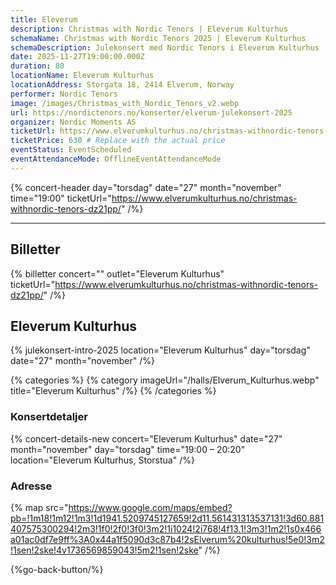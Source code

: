 ```yaml
---
title: Eleverum
description: Christmas with Nordic Tenors | Eleverum Kulturhus
schemaName: Christmas with Nordic Tenors 2025 | Eleverum Kulturhus
schemaDescription: Julekonsert med Nordic Tenors i Eleverum Kulturhus
date: 2025-11-27T19:00:00.000Z
duration: 80
locationName: Eleverum Kulturhus
locationAddress: Storgata 18, 2414 Elverum, Norway
performer: Nordic Tenors
image: /images/Christmas_with_Nordic_Tenors_v2.webp
url: https://nordictenors.no/konserter/elverum-julekonsert-2025
organizer: Nordic Moments AS
ticketUrl: https://www.elverumkulturhus.no/christmas-withnordic-tenors-dz21pp/
ticketPrice: 630 # Replace with the actual price
eventStatus: EventScheduled
eventAttendanceMode: OfflineEventAttendanceMode
---
```


{% concert-header day="torsdag" date="27" month="november" time="19:00" ticketUrl="https://www.elverumkulturhus.no/christmas-withnordic-tenors-dz21pp/" /%}

---

## Billetter

{% billetter concert="" outlet="Eleverum Kulturhus" ticketUrl="https://www.elverumkulturhus.no/christmas-withnordic-tenors-dz21pp/" /%}

## Eleverum Kulturhus

{% julekonsert-intro-2025 location="Eleverum Kulturhus" day="torsdag" date="27" month="november" /%}

{% categories %}
{% category imageUrl="/halls/Elverum_Kulturhus.webp" title="Eleverum Kulturhus" /%}
{% /categories %}

### Konsertdetaljer

{% concert-details-new concert="Eleverum Kulturhus" date="27" month="november" day="torsdag" time="19:00 – 20:20" location="Eleverum Kulturhus, Storstua" /%}

### Adresse

{% map src="https://www.google.com/maps/embed?pb=!1m18!1m12!1m3!1d1941.5209745127659!2d11.561431313537131!3d60.881407575300294!2m3!1f0!2f0!3f0!3m2!1i1024!2i768!4f13.1!3m3!1m2!1s0x466a01ac0df7e9ff%3A0x44a1f5090d3c87b4!2sElverum%20kulturhus!5e0!3m2!1sen!2ske!4v1736569859043!5m2!1sen!2ske" /%}

{%go-back-button/%}
